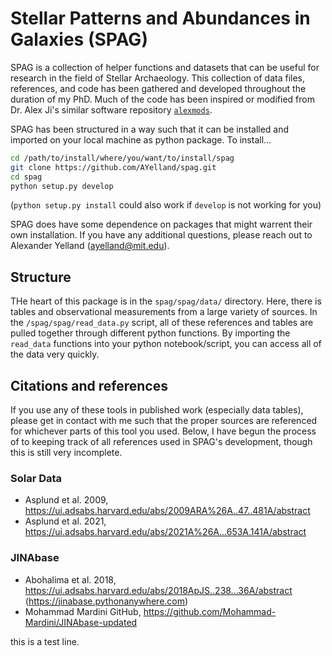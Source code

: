 # Stellar Patterns and Abundances in Galaxies (SPAG)
SPAG is a collection of helper functions and datasets that can be useful for research in the field of Stellar Archaeology. This collection of data files, references, and code has been gathered and developed throughout the duration of my PhD. Much of the code has been inspired or modified from Dr. Alex Ji's similar software repository [`alexmods`](https://github.com/alexji/alexmods).

SPAG has been structured in a way such that it can be installed and imported on your local machine as python package. To install...

```zsh
cd /path/to/install/where/you/want/to/install/spag
git clone https://github.com/AYelland/spag.git
cd spag
python setup.py develop
```
(`python setup.py install` could also work if `develop` is not working for you)

SPAG does have some dependence on packages that might warrent their own installation. If you have any additional questions, please reach out to Alexander Yelland (ayelland@mit.edu).

## Structure

THe heart of this package is in the `spag/spag/data/` directory. Here, there is tables and observational measurements from a large variety of sources. In the `/spag/spag/read_data.py` script, all of these references and tables are pulled together through different python functions. By importing the `read_data` functions into your python notebook/script, you can access all of the data very quickly.

## Citations and references

If you use any of these tools in published work (especially data tables), please get in contact with me such that the proper sources are referenced for whichever parts of this tool you used. Below, I have begun the process of to keeping track of all references used in SPAG's development, though this is still very incomplete.

### Solar Data
- Asplund et al. 2009, https://ui.adsabs.harvard.edu/abs/2009ARA%26A..47..481A/abstract
- Asplund et al. 2021, https://ui.adsabs.harvard.edu/abs/2021A%26A...653A.141A/abstract

### JINAbase
- Abohalima et al. 2018, https://ui.adsabs.harvard.edu/abs/2018ApJS..238...36A/abstract (https://jinabase.pythonanywhere.com)
- Mohammad Mardini GitHub, https://github.com/Mohammad-Mardini/JINAbase-updated

this is a test line.